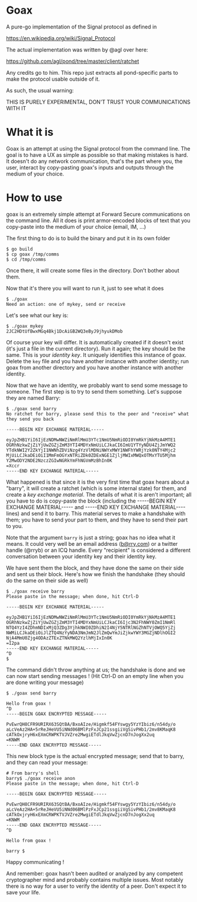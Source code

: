 # Goax

A pure-go implementation of the Signal protocol as defined in

https://en.wikipedia.org/wiki/Signal_Protocol

The actual implementation was written by @agl over here:

  https://github.com/agl/pond/tree/master/client/ratchet

Any credits go to him. This repo just extracts all pond-specific parts
to make the protocol usable outside of it.

As such, the usual warning:

THIS IS PURELY EXPERIMENTAL, DON'T TRUST YOUR COMMUNICATIONS WITH IT

# What it is

Goax is an attempt at using the Signal protocol from the command line.
The goal is to have a UX as simple as possible so that making mistakes
is hard. It doesn't do any network communication, that's the part where
you, the user, interact by copy-pasting goax's inputs and outputs
through the medium of your choice.

# How to use

goax is an extremely simple attempt at Forward Secure communications on
the command line. All it does is print armor-encoded blocks of text that
you copy-paste into the medium of your choice (email, IM, ...)

The first thing to do is to build the binary and put it in its own
folder

```shell
$ go build
$ cp goax /tmp/comms
$ cd /tmp/comms
```

Once there, it will create some files in the directory. Don't bother
about them.

Now that it's there you will want to run it, just to see what it does

```shell
$ ./goax
Need an action: one of mykey, send or receive
```

Let's see what our key is:

```shell
$ ./goax mykey
2JC2HDtUfBwxMGq4Bkj1DcAiGB2WQ3eByJ9jhyukDMob
```

Of course your key will differ. It is automatically created if it
doesn't exist (it's just a file in the current directory). Run it again;
the key should be the same.
This is your *identity key*. It uniquely identifies this instance of
goax. Delete the `key` file and you have another instance with another
identity; run goax from another directory and you have another instance
with another identity.

Now that we have an identity, we probably want to send some message to
someone. The first step is to try to send them something. Let's suppose
they are named Barry:

```shell
$ ./goax send barry
No ratchet for barry, please send this to the peer and "receive" what they send you back

-----BEGIN KEY EXCHANGE MATERIAL-----

eyJpZHB1YiI6IjEzNDMwNWZiNmRlMmU3YTc1NmU5NmRiODI0YmRkYjNkMzA4MTE1
OGRhNzkwZjZiYjUwZGZjZmM3YTI4MDYxNmUiLCJkaCI6ImU1YTYyNDU4ZjJmYWQ2
YTdkNWI2Y2ZkYjI1NWNhZDViNzg4YzVlMDNiNWYxMWY1NWFhYWRjYzk0NTY4Mjc2
MjUiLCJkaDEiOiI1MmFmOGYxNTRiZDk0ZDExNGE1ZjljMWIxMWQxOTMxYTU5Mjhm
Y2MwODY2NDE2NzczZGIwNGRkYmFhNGVmMzBhIn0K
=Xccr
-----END KEY EXCHANGE MATERIAL-----
```

What happened is that since it is the very first time that goax hears
about a "barry", it will create a ratchet (which is some internal state)
for them, and create a *key exchange material*. The details of what it
is aren't important; all you have to do is copy-paste the block
(including the -----BEGIN KEY EXCHANGE MATERIAL----- and
 -----END KEY EXCHANGE MATERIAL---- lines) and send it to barry. This
material serves to make a handshake with them; you have to send your
part to them, and they have to send their part to you.

Note that the argument `barry` is just a string; goax has no idea what
it means. It could very well be an email address (b@rry.com) or a
twitter handle (@rryb) or an ICQ handle. Every "recipient" is considered
a different conversation between your identity key and their identity
key.

We have sent them the block, and they have done the same on their side
and sent us their block. Here's how we finish the handshake (they should
do the same on their side as well)

```shell
$ ./goax receive barry
Please paste in the message; when done, hit Ctrl-D

-----BEGIN KEY EXCHANGE MATERIAL-----

eyJpZHB1YiI6IjEzNDMwNWZiNmRlMmU3YTc1NmU5NmRiODI0YmRkYjNkMzA4MTE1
OGRhNzkwZjZiYjUwZGZjZmM3YTI4MDYxNmUiLCJkaCI6Ijc3N2FhNWY0ZmI1NmRl
NTQ4YzI4ZDhmNDIxMjQ3ZDg3YjhkNWI0ZDhiN2I4NjY5NTRlNGZhNTVjOWQ5YjZj
NWMiLCJkaDEiOiJlZTQ4NzYyNDA3NmJmN2JlZmQwYmJiZjkwYWY3MGZjNDlhOGI2
NjA4MmU0Zjg4ODAzZTExZTNkMWQ2YzlhMjIxIn0K
=I2pa
-----END KEY EXCHANGE MATERIAL-----
^D
$
```

The command didn't throw anything at us; the handshake is done and we
can now start sending messages ! (Hit Ctrl-D on an empty line when you
are done writing your message)

```shell
$ ./goax send barry

Hello from goax !
^D
-----BEGIN GOAX ENCRYPTED MESSAGE-----

PvEwrQH8CFR9URIRX63SQtBA/BxoAIze/Higmkf54FYswgy5YzYIbiz6/n54dy/o
aLcVeAz2HA+5rReJHeVU5iNNd06BMlPzFxJCp21ssgiiVgSivPHb1/2mv8KMaqK8
cATkOxjryH6xEXmCRWPKTVJVZre2MwgiETdlJkqVwZjcnD7nJogXx2uq
=KNWM
-----END GOAX ENCRYPTED MESSAGE-----
```

This new block type is the actual encrypted message; send that to barry,
and they can read your message:

```shell
# From barry's shell
barry$ ./goax receive anon
Please paste in the message; when done, hit Ctrl-D

-----BEGIN GOAX ENCRYPTED MESSAGE-----

PvEwrQH8CFR9URIRX63SQtBA/BxoAIze/Higmkf54FYswgy5YzYIbiz6/n54dy/o
aLcVeAz2HA+5rReJHeVU5iNNd06BMlPzFxJCp21ssgiiVgSivPHb1/2mv8KMaqK8
cATkOxjryH6xEXmCRWPKTVJVZre2MwgiETdlJkqVwZjcnD7nJogXx2uq
=KNWM
-----END GOAX ENCRYPTED MESSAGE-----
^D

Hello from goax !

barry $
```

Happy communicating !

And remember: goax hasn't been audited or analyzed by any competent
cryptographer mind and probably contains multiple issues. Most notably
there is no way for a user to verify the identity of a peer. Don't
expect it to save your life.
